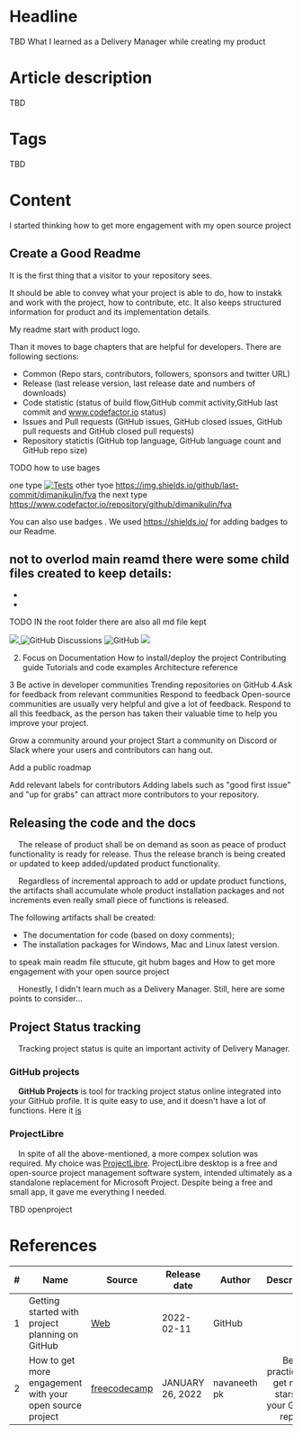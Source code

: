 # Headline
TBD
What I learned as a Delivery Manager while creating my product

# Article description
TBD 

# Tags
TBD

# Content
I started thinking how to get more engagement with my open source project

## Create a Good Readme
It is the first thing that a visitor to your repository sees.

It should be able to convey what your project is able to do, how to instakk and work with the project, how to contribute, etc.
It also keeps structured information for product and its implementation details. 

My readme start with product logo. 

Than it moves to bage chapters that are helpful for developers. There are following sections:
- Common (Repo stars, contributors, followers, sponsors and twitter URL)
- Release (last release version, last release date and numbers of downloads)
- Code statistic (status of build flow,GitHub commit activity,GitHub last commit and www.codefactor.io status)
- Issues and Pull requests (GitHub issues, GitHub closed issues, GitHub pull requests and GitHub closed pull requests)
- Repository statictis (GitHub top language, GitHub language count and GitHub repo size) 

TODO how to use bages

one type  <a href="https://github.com/dimanikulin/fva/actions/workflows/main.yml"><img src="https://github.com/dimanikulin/fva/actions/workflows/main.yml/badge.svg?branch=master" alt="Tests"/></a>
other tyoe https://img.shields.io/github/last-commit/dimanikulin/fva
the next type https://www.codefactor.io/repository/github/dimanikulin/fva
 

You can also use badges . We used https://shields.io/ for adding badges to our Readme.

not to overlod main reamd there were some child files created to keep details:
- 
-
-
TODO IN the root folder there are also all md file kept 

  <a href="https://github.com/dimanikulin/fva/projects/4"><img src="https://img.shields.io/badge/roadmap-view-d90368"> </a>
  <img alt="GitHub Discussions" src="https://img.shields.io/github/discussions/dimanikulin/fva">
  <img alt="GitHub" src="https://img.shields.io/github/license/dimanikulin/fva">
  <a href="https://github.com/dimanikulin/fva/edit/master/README.md"><img src="https://img.shields.io/badge/documentation-read-d90368"> </a>

2. Focus on Documentation
How to install/deploy the project
Contributing guide
Tutorials and code examples
Architecture reference

3 Be active in developer communities
Trending repositories on GitHub
 4.Ask for feedback from relevant communities
Respond to feedback
Open-source communities are usually very helpful and give a lot of feedback. Respond to all this feedback, as the person has taken their valuable time to help you improve your project.

Grow a community around your project
Start a community on Discord or Slack where your users and contributors can hang out.


Add a public roadmap

Add relevant labels for contributors
Adding labels such as "good first issue" and "up for grabs" can attract more contributors to your repository.


## Releasing the code and the docs
&nbsp;&nbsp;&nbsp; The release of product shall be on demand as soon as peace of product functionality is ready for release.
Thus the release branch is being created or updated to keep added/updated product functionality.

&nbsp;&nbsp;&nbsp; Regardless of incremental approach to add or update product functions, the artifacts shall accumulate whole product installation packages and not increments even really small piece of functions is released.

The following artifacts shall be created:
- The documentation for code (based on doxy comments);
- The installation packages for Windows, Mac and Linux latest version. 



to speak main readm file sttucute, git hubm bages
and How to get more engagement with your open source project

&nbsp;&nbsp;&nbsp; Honestly, I didn't learn much as a Delivery Manager. Still, here are some points to consider...

## Project Status tracking
&nbsp;&nbsp;&nbsp; Tracking project status is quite an important activity of Delivery Manager.

### GitHub projects
&nbsp;&nbsp;&nbsp; **GitHub Projects** is tool for tracking project status online integrated into your GitHub profile.
It is quite easy to use, and it doesn't have a lot of functions. 
Here it [is](https://github.com/dimanikulin/fva/projects/3)

### ProjectLibre
&nbsp;&nbsp;&nbsp; In spite of all the above-mentioned, a more compex solution was required. 
My choice was [ProjectLibre](https://www.projectlibre.com/product/1-alternative-microsoft-project-open-source).
ProjectLibre desktop is a free and open-source project management software system, intended ultimately as a standalone replacement for Microsoft Project.
Despite being a free and small app, it gave me everything I needed.

TBD openproject

# References
| # | Name                 | Source           | Release date           |  Author                 | Description |
| - | ---------------------|---------------------- |----------------------- | ----------------------- |:-------------:|
| 1 | Getting started with project planning on GitHub| [Web](https://github.blog/2022-02-11-getting-started-with-project-planning-on-github/) |2022-02-11 | GitHub | |
| 2 | How to get more engagement with your open source project| [freecodecamp](https://www.freecodecamp.org/news/how-to-get-more-engagement-with-your-open-source-project/) | JANUARY 26, 2022 | navaneeth pk |Best practices to get more stars on your GitHub repos|